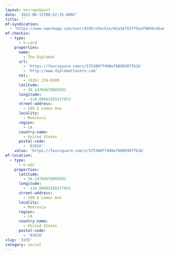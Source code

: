```yaml
---
layout: micropubpost
date: '2022-06-11T00:52:35.000Z'
title: ''
mf-syndication:
  - 'https://www.swarmapp.com/user/4195/checkin/62a3e7537f5eaf0894cb5a67'
mf-checkin:
  - type:
      - h-card
    properties:
      name:
        - The Diplomat
      url:
        - 'https://foursquare.com/v/575380ff498e76099307fb1b'
        - 'http://www.diplomattavern.com'
      tel:
        - (626) 239-0100
      latitude:
        - 34.14704676805503
      longitude:
        - -118.00063285577053
      street-address:
        - 109 E Lemon Ave
      locality:
        - Monrovia
      region:
        - CA
      country-name:
        - United States
      postal-code:
        - '91016'
    value: 'https://foursquare.com/v/575380ff498e76099307fb1b'
mf-location:
  - type:
      - h-adr
    properties:
      latitude:
        - 34.14704676805503
      longitude:
        - -118.00063285577053
      street-address:
        - 109 E Lemon Ave
      locality:
        - Monrovia
      region:
        - CA
      country-name:
        - United States
      postal-code:
        - '91016'
slug: '3155'
category: social
---
```


